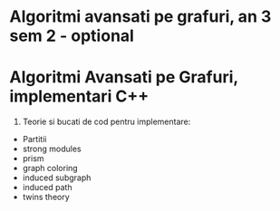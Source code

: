 # Algoritmi avansati pe grafuri, an 3 sem 2 - optional

# Algoritmi Avansati pe Grafuri, implementari C++

1. Teorie si bucati de cod pentru implementare:
- Partitii
- strong modules
- prism
- graph coloring
- induced subgraph
- induced path
- twins theory


